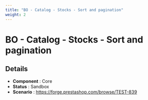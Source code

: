 ```yaml
---
title: "BO - Catalog - Stocks - Sort and pagination"
weight: 2
---
```


# BO - Catalog - Stocks - Sort and pagination
## Details
* **Component** : Core
* **Status** : Sandbox
* **Scenario** : https://forge.prestashop.com/browse/TEST-839

